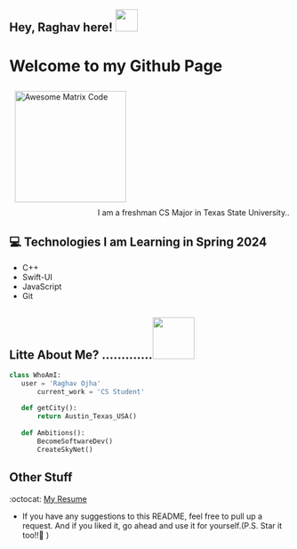 ## Hey, Raghav here!  <img src="https://github.com/imraghavojha/imraghavojha/assets/106544993/eab4e812-6f71-49fd-acdb-59a746c2fd69" height="40px">


<h1>Welcome to my Github Page</h1> 

<img src = 'https://github.com/imraghavojha/imraghavojha/assets/106544993/d1101d49-2067-47f8-8682-92102a74fa02' alt = 'Awesome Matrix Code' style="padding: 10px" height = "200px"/>



<div style="text-align: right">I am a freshman CS Major in Texas State University.. </div>

## :computer: Technologies I am Learning in Spring 2024 
* C++
* Swift-UI
* JavaScript
* Git





 ## Litte About Me? .............<img src="https://github.com/imraghavojha/imraghavojha/assets/106544993/758bfdfa-3688-4cc3-b3f0-92ce88cb8744" width="75px" height="75px">
 ```python
 class WhoAmI:
 	user = 'Raghav Ojha'
		current_work = 'CS Student'
	
	def getCity():
		return Austin_Texas_USA()
	
	def Ambitions():
		BecomeSoftwareDev()
		CreateSkyNet()
 ```


## Other Stuff
:octocat: [My Resume](https://docs.google.com/document/d/1zn7DeCP6gkGI12NrwpP48LNsh1_jKDqF4UflegSKSMQ/edit?usp=sharing)
- If you have any suggestions to this README, feel free to pull up a request. And if you liked it, go ahead and use it for yourself.(P.S. Star it too!!:grimacing: )

 
